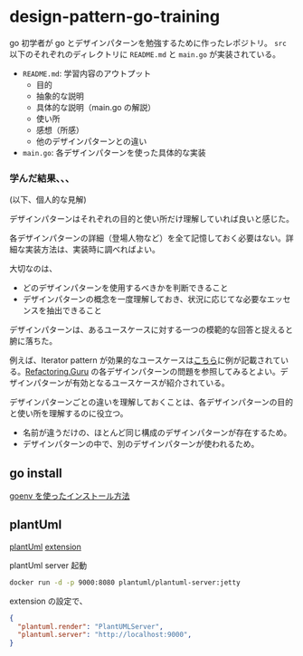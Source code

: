 # design-pattern-go-training

go 初学者が go とデザインパターンを勉強するために作ったレポジトリ。
`src` 以下のそれぞれのディレクトリに `README.md` と `main.go` が実装されている。

- `README.md`: 学習内容のアウトプット
  - 目的
  - 抽象的な説明
  - 具体的な説明（main.go の解説）
  - 使い所
  - 感想（所感）
  - 他のデザインパターンとの違い
- `main.go`: 各デザインパターンを使った具体的な実装

### 学んだ結果、、、

(以下、個人的な見解)

デザインパターンはそれぞれの目的と使い所だけ理解していれば良いと感じた。


各デザインパターンの詳細（登場人物など）を全て記憶しておく必要はない。詳細な実装方法は、実装時に調べればよい。

大切なのは、
- どのデザインパターンを使用するべきかを判断できること
- デザインパターンの概念を一度理解しておき、状況に応じてな必要なエッセンスを抽出できること


デザインパターンは、あるユースケースに対する一つの模範的な回答と捉えると腑に落ちた。

例えば、Iterator pattern が効果的なユースケースは[こちら](https://refactoring.guru/ja/design-patterns/iterator#problem)に例が記載されている。[Refactoring.Guru](https://refactoring.guru/ja/design-patterns) の各デザインパターンの問題を参照してみるとよい。デザインパターンが有効となるユースケースが紹介されている。


デザインパターンごとの違いを理解しておくことは、各デザインパターンの目的と使い所を理解するのに役立つ。
- 名前が違うだけの、ほとんど同じ構成のデザインパターンが存在するため。
- デザインパターンの中で、別のデザインパターンが使われるため。

## go install
[goenv を使ったインストール方法](https://github.com/syndbg/goenv/blob/master/INSTALL.md)

## plantUml
[plantUml](https://plantuml.com/)
[extension](https://marketplace.visualstudio.com/items?itemName=jebbs.plantuml)

plantUml server 起動
```sh
docker run -d -p 9000:8080 plantuml/plantuml-server:jetty
```

extension の設定で、
```json
{
  "plantuml.render": "PlantUMLServer",
  "plantuml.server": "http://localhost:9000",
}
```
